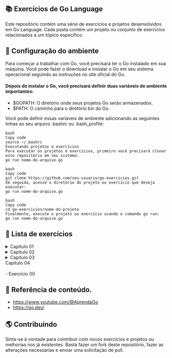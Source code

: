##  :books: Exercícios de Go Language
Este repositório contém uma série de exercícios e projetos desenvolvidos em Go Language. Cada pasta contém um projeto ou conjunto de exercícios relacionados a um tópico específico.

## :wrench: Configuração do ambiente
Para começar a trabalhar com Go, você precisará ter o Go instalado em sua máquina. Você pode fazer o download e instalar o Go em seu sistema operacional seguindo as instruções no site oficial do Go.

#### Depois de instalar o Go, você precisará definir duas variáveis de ambiente importantes:

- $GOPATH: O diretório onde seus projetos Go serão armazenados.
- $PATH: O caminho para o diretório bin do Go.

Você pode definir essas variáveis de ambiente adicionando as seguintes linhas ao seu arquivo .bashrc ou .bash_profile:

```
bash
Copy code
source ~/.bashrc
Executando projetos e exercícios
Para executar os projetos e exercícios, primeiro você precisará clonar este repositório em seu sistema:
go run nome-do-arquivo.go
```
```
bash
Copy code
git clone https://github.com/seu-usuario/go-exercicios.git
Em seguida, acesse o diretório do projeto ou exercício que deseja executar:
go run nome-do-arquivo.go
```
```
bash
Copy code
cd go-exercicios/nome-do-projeto
Finalmente, execute o projeto ou exercício usando o comando go run:
go run nome-do-arquivo.go
```

## :open_file_folder: Lista de exercícios
<details>
<summary>Capitulo 01</summary><br>
- Exercicio 01<br>
- Exercicio 02<br>
- Exercicio 03<br>
- Exercicio 04<br>
- Exercicio 05<br>
- Prova: https://docs.google.com/forms/d/e/1FAIpQLScmMK7rjqj9SF2qTaN4Vg6mQX19YWqop7WRSfHjxZT-xbqdVQ/viewform 
</details>
<details>
<summary>Capitulo 02</summary><br>
- Exercicio 01<br>
- Exercicio 02<br>
- Exercicio 03<br>
- Exercicio 04<br>
- Exercicio 05<br>
- Exercicio 06<br>
- Prova: https://docs.google.com/forms/d/e/1FAIpQLSerPix-DjmElHFdXCz2cGJKqOfJEmnjkMTxxmWNVEVW-Tki5g/viewform
</details>
<details>
<summary>Capitulo 03</summary><br>
- Exercicio 01<br>
- Exercicio 02<br>
- Exercicio 03<br>
- Exercicio 04<br>
- Exercicio 05<br>
- Exercicio 06<br>
- Exercicio 07<br>
- Exercicio 08<br>
- Exercicio 09<br>
- Exercicio 10<br>
</details>
<summary>Capitulo 04</summary><br>
- Exercicio 00<br>

</details>

## :link: Referência de conteúdo.
 - https://www.youtube.com/@AprendaGo
 - https://go.dev/

## :earth_americas: Contribuindo
Sinta-se à vontade para contribuir com novos exercícios e projetos ou melhorias nos já existentes. Basta fazer um fork deste repositório, fazer as alterações necessárias e enviar uma solicitação de pull.
